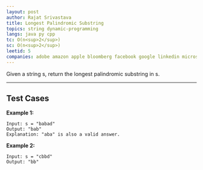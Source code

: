 ```yaml
---
layout: post
author: Rajat Srivastava
title: Longest Palindromic Substring
topics: string dynamic-programming
langs: java py cpp
tc: O(n<sup>2</sup>)
sc: O(n<sup>2</sup>)
leetid: 5
companies: adobe amazon apple bloomberg facebook google linkedin microsoft oracle salesforce
---
```


Given a string s, return the longest palindromic substring in s.

---
## Test Cases

**Example 1:**
```
Input: s = "babad"
Output: "bab"
Explanation: "aba" is also a valid answer.
```

**Example 2:**
```
Input: s = "cbbd"
Output: "bb"
```